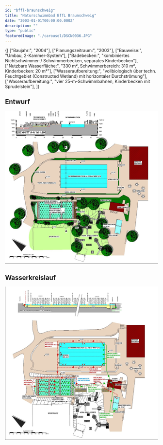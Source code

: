 ```yaml
---
id: "bffl-braunschweig"
title: "Naturschwimmbad BffL Braunschweig"
date: "2003-01-01T00:00:00.000Z"
description: ""
type: "public"
featuredImage: "./carousel/DSCN0036.JPG"
---
```


<SpecificationsTable title="Technische Daten">
    {[
        ["Baujahr:", "2004"],
        ["Planungszeitraum:", "2003"],
        ["Bauweise:", "Umbau, 2-Kammer-System"],
        ["Badebecken:", "kombiniertes Nichtschwimmer-/ Schwimmerbecken, separates Kinderbecken"],
        ["Nutzbare Wasserfläche:", "330 m², Schwimmerbereich: 310 m², Kinderbecken: 20 m²"],
        ["Wasseraufbereitung:", "vollbiologisch über techn. Feuchtgebiet (Constructed Wetland) mit horizontaler Durchströmung"],
        ["Wasseraufbereitung:", "vier 25-m-Schwimmbahnen, Kinderbecken mit Sprudelstein"],
    ]}
</SpecificationsTable>


## Entwurf
![Entwurf](./images/entwurf.jpg)

## Wasserkreislauf
![Wasserkreislauf](./images/wasserkreislauf.jpg)